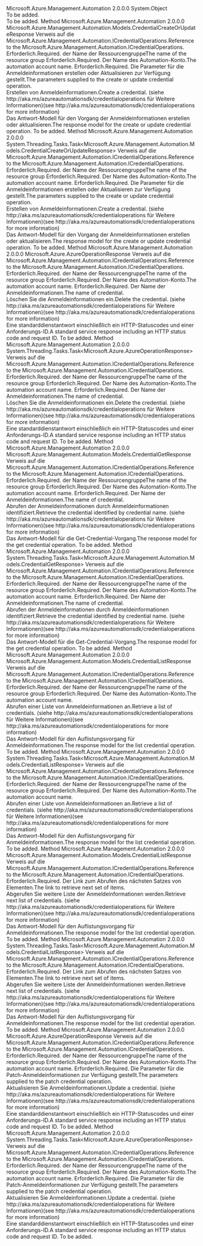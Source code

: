 <Type Name="CredentialOperationsExtensions" FullName="Microsoft.Azure.Management.Automation.CredentialOperationsExtensions">
  <TypeSignature Language="C#" Value="public static class CredentialOperationsExtensions" />
  <TypeSignature Language="ILAsm" Value=".class public auto ansi abstract sealed beforefieldinit CredentialOperationsExtensions extends System.Object" />
  <TypeSignature Language="DocId" Value="T:Microsoft.Azure.Management.Automation.CredentialOperationsExtensions" />
  <TypeSignature Language="VB.NET" Value="Public Module CredentialOperationsExtensions" />
  <TypeSignature Language="F#" Value="type CredentialOperationsExtensions = class" />
  <AssemblyInfo>
    <AssemblyName>Microsoft.Azure.Management.Automation</AssemblyName>
    <AssemblyVersion>2.0.0.0</AssemblyVersion>
  </AssemblyInfo>
  <Base>
    <BaseTypeName>System.Object</BaseTypeName>
  </Base>
  <Interfaces />
  <Docs>
    <summary>To be added.</summary>
    <remarks>To be added.</remarks>
  </Docs>
  <Members>
    <Member MemberName="CreateOrUpdate">
      <MemberSignature Language="C#" Value="public static Microsoft.Azure.Management.Automation.Models.CredentialCreateOrUpdateResponse CreateOrUpdate (this Microsoft.Azure.Management.Automation.ICredentialOperations operations, string resourceGroupName, string automationAccount, Microsoft.Azure.Management.Automation.Models.CredentialCreateOrUpdateParameters parameters);" />
      <MemberSignature Language="ILAsm" Value=".method public static hidebysig class Microsoft.Azure.Management.Automation.Models.CredentialCreateOrUpdateResponse CreateOrUpdate(class Microsoft.Azure.Management.Automation.ICredentialOperations operations, string resourceGroupName, string automationAccount, class Microsoft.Azure.Management.Automation.Models.CredentialCreateOrUpdateParameters parameters) cil managed" />
      <MemberSignature Language="DocId" Value="M:Microsoft.Azure.Management.Automation.CredentialOperationsExtensions.CreateOrUpdate(Microsoft.Azure.Management.Automation.ICredentialOperations,System.String,System.String,Microsoft.Azure.Management.Automation.Models.CredentialCreateOrUpdateParameters)" />
      <MemberSignature Language="VB.NET" Value="&lt;Extension()&gt;&#xA;Public Function CreateOrUpdate (operations As ICredentialOperations, resourceGroupName As String, automationAccount As String, parameters As CredentialCreateOrUpdateParameters) As CredentialCreateOrUpdateResponse" />
      <MemberSignature Language="F#" Value="static member CreateOrUpdate : Microsoft.Azure.Management.Automation.ICredentialOperations * string * string * Microsoft.Azure.Management.Automation.Models.CredentialCreateOrUpdateParameters -&gt; Microsoft.Azure.Management.Automation.Models.CredentialCreateOrUpdateResponse" Usage="Microsoft.Azure.Management.Automation.CredentialOperationsExtensions.CreateOrUpdate (operations, resourceGroupName, automationAccount, parameters)" />
      <MemberType>Method</MemberType>
      <AssemblyInfo>
        <AssemblyName>Microsoft.Azure.Management.Automation</AssemblyName>
        <AssemblyVersion>2.0.0.0</AssemblyVersion>
      </AssemblyInfo>
      <ReturnValue>
        <ReturnType>Microsoft.Azure.Management.Automation.Models.CredentialCreateOrUpdateResponse</ReturnType>
      </ReturnValue>
      <Parameters>
        <Parameter Name="operations" Type="Microsoft.Azure.Management.Automation.ICredentialOperations" RefType="this" />
        <Parameter Name="resourceGroupName" Type="System.String" />
        <Parameter Name="automationAccount" Type="System.String" />
        <Parameter Name="parameters" Type="Microsoft.Azure.Management.Automation.Models.CredentialCreateOrUpdateParameters" />
      </Parameters>
      <Docs>
        <param name="operations">
            <span data-ttu-id="888f1-101">Verweis auf die Microsoft.Azure.Management.Automation.ICredentialOperations.</span><span class="sxs-lookup"><span data-stu-id="888f1-101">Reference to the Microsoft.Azure.Management.Automation.ICredentialOperations.</span></span>
            </param>
        <param name="resourceGroupName">
            <span data-ttu-id="888f1-102">Erforderlich.</span><span class="sxs-lookup"><span data-stu-id="888f1-102">Required.</span></span> <span data-ttu-id="888f1-103">der Name der Ressourcengruppe</span><span class="sxs-lookup"><span data-stu-id="888f1-103">The name of the resource group</span></span>
            </param>
        <param name="automationAccount">
            <span data-ttu-id="888f1-104">Erforderlich.</span><span class="sxs-lookup"><span data-stu-id="888f1-104">Required.</span></span> <span data-ttu-id="888f1-105">Der Name des Automation-Konto.</span><span class="sxs-lookup"><span data-stu-id="888f1-105">The automation account name.</span></span>
            </param>
        <param name="parameters">
            <span data-ttu-id="888f1-106">Erforderlich.</span><span class="sxs-lookup"><span data-stu-id="888f1-106">Required.</span></span> <span data-ttu-id="888f1-107">Die Parameter für die Anmeldeinformationen erstellen oder Aktualisieren zur Verfügung gestellt.</span><span class="sxs-lookup"><span data-stu-id="888f1-107">The parameters supplied to the create or update credential operation.</span></span>
            </param>
        <summary>
            <span data-ttu-id="888f1-108">Erstellen von Anmeldeinformationen.</span><span class="sxs-lookup"><span data-stu-id="888f1-108">Create a credential.</span></span>  <span data-ttu-id="888f1-109">(siehe http://aka.ms/azureautomationsdk/credentialoperations für Weitere Informationen)</span><span class="sxs-lookup"><span data-stu-id="888f1-109">(see http://aka.ms/azureautomationsdk/credentialoperations for more information)</span></span>
            </summary>
        <returns>
            <span data-ttu-id="888f1-110">Das Antwort-Modell für den Vorgang der Anmeldeinformationen erstellen oder aktualisieren.</span><span class="sxs-lookup"><span data-stu-id="888f1-110">The response model for the create or update credential operation.</span></span>
            </returns>
        <remarks>To be added.</remarks>
      </Docs>
    </Member>
    <Member MemberName="CreateOrUpdateAsync">
      <MemberSignature Language="C#" Value="public static System.Threading.Tasks.Task&lt;Microsoft.Azure.Management.Automation.Models.CredentialCreateOrUpdateResponse&gt; CreateOrUpdateAsync (this Microsoft.Azure.Management.Automation.ICredentialOperations operations, string resourceGroupName, string automationAccount, Microsoft.Azure.Management.Automation.Models.CredentialCreateOrUpdateParameters parameters);" />
      <MemberSignature Language="ILAsm" Value=".method public static hidebysig class System.Threading.Tasks.Task`1&lt;class Microsoft.Azure.Management.Automation.Models.CredentialCreateOrUpdateResponse&gt; CreateOrUpdateAsync(class Microsoft.Azure.Management.Automation.ICredentialOperations operations, string resourceGroupName, string automationAccount, class Microsoft.Azure.Management.Automation.Models.CredentialCreateOrUpdateParameters parameters) cil managed" />
      <MemberSignature Language="DocId" Value="M:Microsoft.Azure.Management.Automation.CredentialOperationsExtensions.CreateOrUpdateAsync(Microsoft.Azure.Management.Automation.ICredentialOperations,System.String,System.String,Microsoft.Azure.Management.Automation.Models.CredentialCreateOrUpdateParameters)" />
      <MemberSignature Language="VB.NET" Value="&lt;Extension()&gt;&#xA;Public Function CreateOrUpdateAsync (operations As ICredentialOperations, resourceGroupName As String, automationAccount As String, parameters As CredentialCreateOrUpdateParameters) As Task(Of CredentialCreateOrUpdateResponse)" />
      <MemberSignature Language="F#" Value="static member CreateOrUpdateAsync : Microsoft.Azure.Management.Automation.ICredentialOperations * string * string * Microsoft.Azure.Management.Automation.Models.CredentialCreateOrUpdateParameters -&gt; System.Threading.Tasks.Task&lt;Microsoft.Azure.Management.Automation.Models.CredentialCreateOrUpdateResponse&gt;" Usage="Microsoft.Azure.Management.Automation.CredentialOperationsExtensions.CreateOrUpdateAsync (operations, resourceGroupName, automationAccount, parameters)" />
      <MemberType>Method</MemberType>
      <AssemblyInfo>
        <AssemblyName>Microsoft.Azure.Management.Automation</AssemblyName>
        <AssemblyVersion>2.0.0.0</AssemblyVersion>
      </AssemblyInfo>
      <ReturnValue>
        <ReturnType>System.Threading.Tasks.Task&lt;Microsoft.Azure.Management.Automation.Models.CredentialCreateOrUpdateResponse&gt;</ReturnType>
      </ReturnValue>
      <Parameters>
        <Parameter Name="operations" Type="Microsoft.Azure.Management.Automation.ICredentialOperations" RefType="this" />
        <Parameter Name="resourceGroupName" Type="System.String" />
        <Parameter Name="automationAccount" Type="System.String" />
        <Parameter Name="parameters" Type="Microsoft.Azure.Management.Automation.Models.CredentialCreateOrUpdateParameters" />
      </Parameters>
      <Docs>
        <param name="operations">
            <span data-ttu-id="888f1-111">Verweis auf die Microsoft.Azure.Management.Automation.ICredentialOperations.</span><span class="sxs-lookup"><span data-stu-id="888f1-111">Reference to the Microsoft.Azure.Management.Automation.ICredentialOperations.</span></span>
            </param>
        <param name="resourceGroupName">
            <span data-ttu-id="888f1-112">Erforderlich.</span><span class="sxs-lookup"><span data-stu-id="888f1-112">Required.</span></span> <span data-ttu-id="888f1-113">der Name der Ressourcengruppe</span><span class="sxs-lookup"><span data-stu-id="888f1-113">The name of the resource group</span></span>
            </param>
        <param name="automationAccount">
            <span data-ttu-id="888f1-114">Erforderlich.</span><span class="sxs-lookup"><span data-stu-id="888f1-114">Required.</span></span> <span data-ttu-id="888f1-115">Der Name des Automation-Konto.</span><span class="sxs-lookup"><span data-stu-id="888f1-115">The automation account name.</span></span>
            </param>
        <param name="parameters">
            <span data-ttu-id="888f1-116">Erforderlich.</span><span class="sxs-lookup"><span data-stu-id="888f1-116">Required.</span></span> <span data-ttu-id="888f1-117">Die Parameter für die Anmeldeinformationen erstellen oder Aktualisieren zur Verfügung gestellt.</span><span class="sxs-lookup"><span data-stu-id="888f1-117">The parameters supplied to the create or update credential operation.</span></span>
            </param>
        <summary>
            <span data-ttu-id="888f1-118">Erstellen von Anmeldeinformationen.</span><span class="sxs-lookup"><span data-stu-id="888f1-118">Create a credential.</span></span>  <span data-ttu-id="888f1-119">(siehe http://aka.ms/azureautomationsdk/credentialoperations für Weitere Informationen)</span><span class="sxs-lookup"><span data-stu-id="888f1-119">(see http://aka.ms/azureautomationsdk/credentialoperations for more information)</span></span>
            </summary>
        <returns>
            <span data-ttu-id="888f1-120">Das Antwort-Modell für den Vorgang der Anmeldeinformationen erstellen oder aktualisieren.</span><span class="sxs-lookup"><span data-stu-id="888f1-120">The response model for the create or update credential operation.</span></span>
            </returns>
        <remarks>To be added.</remarks>
      </Docs>
    </Member>
    <Member MemberName="Delete">
      <MemberSignature Language="C#" Value="public static Microsoft.Azure.AzureOperationResponse Delete (this Microsoft.Azure.Management.Automation.ICredentialOperations operations, string resourceGroupName, string automationAccount, string credentialName);" />
      <MemberSignature Language="ILAsm" Value=".method public static hidebysig class Microsoft.Azure.AzureOperationResponse Delete(class Microsoft.Azure.Management.Automation.ICredentialOperations operations, string resourceGroupName, string automationAccount, string credentialName) cil managed" />
      <MemberSignature Language="DocId" Value="M:Microsoft.Azure.Management.Automation.CredentialOperationsExtensions.Delete(Microsoft.Azure.Management.Automation.ICredentialOperations,System.String,System.String,System.String)" />
      <MemberSignature Language="VB.NET" Value="&lt;Extension()&gt;&#xA;Public Function Delete (operations As ICredentialOperations, resourceGroupName As String, automationAccount As String, credentialName As String) As AzureOperationResponse" />
      <MemberSignature Language="F#" Value="static member Delete : Microsoft.Azure.Management.Automation.ICredentialOperations * string * string * string -&gt; Microsoft.Azure.AzureOperationResponse" Usage="Microsoft.Azure.Management.Automation.CredentialOperationsExtensions.Delete (operations, resourceGroupName, automationAccount, credentialName)" />
      <MemberType>Method</MemberType>
      <AssemblyInfo>
        <AssemblyName>Microsoft.Azure.Management.Automation</AssemblyName>
        <AssemblyVersion>2.0.0.0</AssemblyVersion>
      </AssemblyInfo>
      <ReturnValue>
        <ReturnType>Microsoft.Azure.AzureOperationResponse</ReturnType>
      </ReturnValue>
      <Parameters>
        <Parameter Name="operations" Type="Microsoft.Azure.Management.Automation.ICredentialOperations" RefType="this" />
        <Parameter Name="resourceGroupName" Type="System.String" />
        <Parameter Name="automationAccount" Type="System.String" />
        <Parameter Name="credentialName" Type="System.String" />
      </Parameters>
      <Docs>
        <param name="operations">
            <span data-ttu-id="888f1-121">Verweis auf die Microsoft.Azure.Management.Automation.ICredentialOperations.</span><span class="sxs-lookup"><span data-stu-id="888f1-121">Reference to the Microsoft.Azure.Management.Automation.ICredentialOperations.</span></span>
            </param>
        <param name="resourceGroupName">
            <span data-ttu-id="888f1-122">Erforderlich.</span><span class="sxs-lookup"><span data-stu-id="888f1-122">Required.</span></span> <span data-ttu-id="888f1-123">der Name der Ressourcengruppe</span><span class="sxs-lookup"><span data-stu-id="888f1-123">The name of the resource group</span></span>
            </param>
        <param name="automationAccount">
            <span data-ttu-id="888f1-124">Erforderlich.</span><span class="sxs-lookup"><span data-stu-id="888f1-124">Required.</span></span> <span data-ttu-id="888f1-125">Der Name des Automation-Konto.</span><span class="sxs-lookup"><span data-stu-id="888f1-125">The automation account name.</span></span>
            </param>
        <param name="credentialName">
            <span data-ttu-id="888f1-126">Erforderlich.</span><span class="sxs-lookup"><span data-stu-id="888f1-126">Required.</span></span> <span data-ttu-id="888f1-127">Der Name der Anmeldeinformationen.</span><span class="sxs-lookup"><span data-stu-id="888f1-127">The name of credential.</span></span>
            </param>
        <summary>
            <span data-ttu-id="888f1-128">Löschen Sie die Anmeldeinformationen ein.</span><span class="sxs-lookup"><span data-stu-id="888f1-128">Delete the credential.</span></span>  <span data-ttu-id="888f1-129">(siehe http://aka.ms/azureautomationsdk/credentialoperations für Weitere Informationen)</span><span class="sxs-lookup"><span data-stu-id="888f1-129">(see http://aka.ms/azureautomationsdk/credentialoperations for more information)</span></span>
            </summary>
        <returns>
            <span data-ttu-id="888f1-130">Eine standarddienstantwort einschließlich ein HTTP-Statuscodes und einer Anforderungs-ID.</span><span class="sxs-lookup"><span data-stu-id="888f1-130">A standard service response including an HTTP status code and request ID.</span></span>
            </returns>
        <remarks>To be added.</remarks>
      </Docs>
    </Member>
    <Member MemberName="DeleteAsync">
      <MemberSignature Language="C#" Value="public static System.Threading.Tasks.Task&lt;Microsoft.Azure.AzureOperationResponse&gt; DeleteAsync (this Microsoft.Azure.Management.Automation.ICredentialOperations operations, string resourceGroupName, string automationAccount, string credentialName);" />
      <MemberSignature Language="ILAsm" Value=".method public static hidebysig class System.Threading.Tasks.Task`1&lt;class Microsoft.Azure.AzureOperationResponse&gt; DeleteAsync(class Microsoft.Azure.Management.Automation.ICredentialOperations operations, string resourceGroupName, string automationAccount, string credentialName) cil managed" />
      <MemberSignature Language="DocId" Value="M:Microsoft.Azure.Management.Automation.CredentialOperationsExtensions.DeleteAsync(Microsoft.Azure.Management.Automation.ICredentialOperations,System.String,System.String,System.String)" />
      <MemberSignature Language="VB.NET" Value="&lt;Extension()&gt;&#xA;Public Function DeleteAsync (operations As ICredentialOperations, resourceGroupName As String, automationAccount As String, credentialName As String) As Task(Of AzureOperationResponse)" />
      <MemberSignature Language="F#" Value="static member DeleteAsync : Microsoft.Azure.Management.Automation.ICredentialOperations * string * string * string -&gt; System.Threading.Tasks.Task&lt;Microsoft.Azure.AzureOperationResponse&gt;" Usage="Microsoft.Azure.Management.Automation.CredentialOperationsExtensions.DeleteAsync (operations, resourceGroupName, automationAccount, credentialName)" />
      <MemberType>Method</MemberType>
      <AssemblyInfo>
        <AssemblyName>Microsoft.Azure.Management.Automation</AssemblyName>
        <AssemblyVersion>2.0.0.0</AssemblyVersion>
      </AssemblyInfo>
      <ReturnValue>
        <ReturnType>System.Threading.Tasks.Task&lt;Microsoft.Azure.AzureOperationResponse&gt;</ReturnType>
      </ReturnValue>
      <Parameters>
        <Parameter Name="operations" Type="Microsoft.Azure.Management.Automation.ICredentialOperations" RefType="this" />
        <Parameter Name="resourceGroupName" Type="System.String" />
        <Parameter Name="automationAccount" Type="System.String" />
        <Parameter Name="credentialName" Type="System.String" />
      </Parameters>
      <Docs>
        <param name="operations">
            <span data-ttu-id="888f1-131">Verweis auf die Microsoft.Azure.Management.Automation.ICredentialOperations.</span><span class="sxs-lookup"><span data-stu-id="888f1-131">Reference to the Microsoft.Azure.Management.Automation.ICredentialOperations.</span></span>
            </param>
        <param name="resourceGroupName">
            <span data-ttu-id="888f1-132">Erforderlich.</span><span class="sxs-lookup"><span data-stu-id="888f1-132">Required.</span></span> <span data-ttu-id="888f1-133">der Name der Ressourcengruppe</span><span class="sxs-lookup"><span data-stu-id="888f1-133">The name of the resource group</span></span>
            </param>
        <param name="automationAccount">
            <span data-ttu-id="888f1-134">Erforderlich.</span><span class="sxs-lookup"><span data-stu-id="888f1-134">Required.</span></span> <span data-ttu-id="888f1-135">Der Name des Automation-Konto.</span><span class="sxs-lookup"><span data-stu-id="888f1-135">The automation account name.</span></span>
            </param>
        <param name="credentialName">
            <span data-ttu-id="888f1-136">Erforderlich.</span><span class="sxs-lookup"><span data-stu-id="888f1-136">Required.</span></span> <span data-ttu-id="888f1-137">Der Name der Anmeldeinformationen.</span><span class="sxs-lookup"><span data-stu-id="888f1-137">The name of credential.</span></span>
            </param>
        <summary>
            <span data-ttu-id="888f1-138">Löschen Sie die Anmeldeinformationen ein.</span><span class="sxs-lookup"><span data-stu-id="888f1-138">Delete the credential.</span></span>  <span data-ttu-id="888f1-139">(siehe http://aka.ms/azureautomationsdk/credentialoperations für Weitere Informationen)</span><span class="sxs-lookup"><span data-stu-id="888f1-139">(see http://aka.ms/azureautomationsdk/credentialoperations for more information)</span></span>
            </summary>
        <returns>
            <span data-ttu-id="888f1-140">Eine standarddienstantwort einschließlich ein HTTP-Statuscodes und einer Anforderungs-ID.</span><span class="sxs-lookup"><span data-stu-id="888f1-140">A standard service response including an HTTP status code and request ID.</span></span>
            </returns>
        <remarks>To be added.</remarks>
      </Docs>
    </Member>
    <Member MemberName="Get">
      <MemberSignature Language="C#" Value="public static Microsoft.Azure.Management.Automation.Models.CredentialGetResponse Get (this Microsoft.Azure.Management.Automation.ICredentialOperations operations, string resourceGroupName, string automationAccount, string credentialName);" />
      <MemberSignature Language="ILAsm" Value=".method public static hidebysig class Microsoft.Azure.Management.Automation.Models.CredentialGetResponse Get(class Microsoft.Azure.Management.Automation.ICredentialOperations operations, string resourceGroupName, string automationAccount, string credentialName) cil managed" />
      <MemberSignature Language="DocId" Value="M:Microsoft.Azure.Management.Automation.CredentialOperationsExtensions.Get(Microsoft.Azure.Management.Automation.ICredentialOperations,System.String,System.String,System.String)" />
      <MemberSignature Language="VB.NET" Value="&lt;Extension()&gt;&#xA;Public Function Get (operations As ICredentialOperations, resourceGroupName As String, automationAccount As String, credentialName As String) As CredentialGetResponse" />
      <MemberSignature Language="F#" Value="static member Get : Microsoft.Azure.Management.Automation.ICredentialOperations * string * string * string -&gt; Microsoft.Azure.Management.Automation.Models.CredentialGetResponse" Usage="Microsoft.Azure.Management.Automation.CredentialOperationsExtensions.Get (operations, resourceGroupName, automationAccount, credentialName)" />
      <MemberType>Method</MemberType>
      <AssemblyInfo>
        <AssemblyName>Microsoft.Azure.Management.Automation</AssemblyName>
        <AssemblyVersion>2.0.0.0</AssemblyVersion>
      </AssemblyInfo>
      <ReturnValue>
        <ReturnType>Microsoft.Azure.Management.Automation.Models.CredentialGetResponse</ReturnType>
      </ReturnValue>
      <Parameters>
        <Parameter Name="operations" Type="Microsoft.Azure.Management.Automation.ICredentialOperations" RefType="this" />
        <Parameter Name="resourceGroupName" Type="System.String" />
        <Parameter Name="automationAccount" Type="System.String" />
        <Parameter Name="credentialName" Type="System.String" />
      </Parameters>
      <Docs>
        <param name="operations">
            <span data-ttu-id="888f1-141">Verweis auf die Microsoft.Azure.Management.Automation.ICredentialOperations.</span><span class="sxs-lookup"><span data-stu-id="888f1-141">Reference to the Microsoft.Azure.Management.Automation.ICredentialOperations.</span></span>
            </param>
        <param name="resourceGroupName">
            <span data-ttu-id="888f1-142">Erforderlich.</span><span class="sxs-lookup"><span data-stu-id="888f1-142">Required.</span></span> <span data-ttu-id="888f1-143">der Name der Ressourcengruppe</span><span class="sxs-lookup"><span data-stu-id="888f1-143">The name of the resource group</span></span>
            </param>
        <param name="automationAccount">
            <span data-ttu-id="888f1-144">Erforderlich.</span><span class="sxs-lookup"><span data-stu-id="888f1-144">Required.</span></span> <span data-ttu-id="888f1-145">Der Name des Automation-Konto.</span><span class="sxs-lookup"><span data-stu-id="888f1-145">The automation account name.</span></span>
            </param>
        <param name="credentialName">
            <span data-ttu-id="888f1-146">Erforderlich.</span><span class="sxs-lookup"><span data-stu-id="888f1-146">Required.</span></span> <span data-ttu-id="888f1-147">Der Name der Anmeldeinformationen.</span><span class="sxs-lookup"><span data-stu-id="888f1-147">The name of credential.</span></span>
            </param>
        <summary>
            <span data-ttu-id="888f1-148">Abrufen der Anmeldeinformationen durch Anmeldeinformationen identifiziert.</span><span class="sxs-lookup"><span data-stu-id="888f1-148">Retrieve the credential identified by credential name.</span></span>  <span data-ttu-id="888f1-149">(siehe http://aka.ms/azureautomationsdk/credentialoperations für Weitere Informationen)</span><span class="sxs-lookup"><span data-stu-id="888f1-149">(see http://aka.ms/azureautomationsdk/credentialoperations for more information)</span></span>
            </summary>
        <returns>
            <span data-ttu-id="888f1-150">Das Antwort-Modell für die Get-Credential-Vorgang.</span><span class="sxs-lookup"><span data-stu-id="888f1-150">The response model for the get credential operation.</span></span>
            </returns>
        <remarks>To be added.</remarks>
      </Docs>
    </Member>
    <Member MemberName="GetAsync">
      <MemberSignature Language="C#" Value="public static System.Threading.Tasks.Task&lt;Microsoft.Azure.Management.Automation.Models.CredentialGetResponse&gt; GetAsync (this Microsoft.Azure.Management.Automation.ICredentialOperations operations, string resourceGroupName, string automationAccount, string credentialName);" />
      <MemberSignature Language="ILAsm" Value=".method public static hidebysig class System.Threading.Tasks.Task`1&lt;class Microsoft.Azure.Management.Automation.Models.CredentialGetResponse&gt; GetAsync(class Microsoft.Azure.Management.Automation.ICredentialOperations operations, string resourceGroupName, string automationAccount, string credentialName) cil managed" />
      <MemberSignature Language="DocId" Value="M:Microsoft.Azure.Management.Automation.CredentialOperationsExtensions.GetAsync(Microsoft.Azure.Management.Automation.ICredentialOperations,System.String,System.String,System.String)" />
      <MemberSignature Language="VB.NET" Value="&lt;Extension()&gt;&#xA;Public Function GetAsync (operations As ICredentialOperations, resourceGroupName As String, automationAccount As String, credentialName As String) As Task(Of CredentialGetResponse)" />
      <MemberSignature Language="F#" Value="static member GetAsync : Microsoft.Azure.Management.Automation.ICredentialOperations * string * string * string -&gt; System.Threading.Tasks.Task&lt;Microsoft.Azure.Management.Automation.Models.CredentialGetResponse&gt;" Usage="Microsoft.Azure.Management.Automation.CredentialOperationsExtensions.GetAsync (operations, resourceGroupName, automationAccount, credentialName)" />
      <MemberType>Method</MemberType>
      <AssemblyInfo>
        <AssemblyName>Microsoft.Azure.Management.Automation</AssemblyName>
        <AssemblyVersion>2.0.0.0</AssemblyVersion>
      </AssemblyInfo>
      <ReturnValue>
        <ReturnType>System.Threading.Tasks.Task&lt;Microsoft.Azure.Management.Automation.Models.CredentialGetResponse&gt;</ReturnType>
      </ReturnValue>
      <Parameters>
        <Parameter Name="operations" Type="Microsoft.Azure.Management.Automation.ICredentialOperations" RefType="this" />
        <Parameter Name="resourceGroupName" Type="System.String" />
        <Parameter Name="automationAccount" Type="System.String" />
        <Parameter Name="credentialName" Type="System.String" />
      </Parameters>
      <Docs>
        <param name="operations">
            <span data-ttu-id="888f1-151">Verweis auf die Microsoft.Azure.Management.Automation.ICredentialOperations.</span><span class="sxs-lookup"><span data-stu-id="888f1-151">Reference to the Microsoft.Azure.Management.Automation.ICredentialOperations.</span></span>
            </param>
        <param name="resourceGroupName">
            <span data-ttu-id="888f1-152">Erforderlich.</span><span class="sxs-lookup"><span data-stu-id="888f1-152">Required.</span></span> <span data-ttu-id="888f1-153">der Name der Ressourcengruppe</span><span class="sxs-lookup"><span data-stu-id="888f1-153">The name of the resource group</span></span>
            </param>
        <param name="automationAccount">
            <span data-ttu-id="888f1-154">Erforderlich.</span><span class="sxs-lookup"><span data-stu-id="888f1-154">Required.</span></span> <span data-ttu-id="888f1-155">Der Name des Automation-Konto.</span><span class="sxs-lookup"><span data-stu-id="888f1-155">The automation account name.</span></span>
            </param>
        <param name="credentialName">
            <span data-ttu-id="888f1-156">Erforderlich.</span><span class="sxs-lookup"><span data-stu-id="888f1-156">Required.</span></span> <span data-ttu-id="888f1-157">Der Name der Anmeldeinformationen.</span><span class="sxs-lookup"><span data-stu-id="888f1-157">The name of credential.</span></span>
            </param>
        <summary>
            <span data-ttu-id="888f1-158">Abrufen der Anmeldeinformationen durch Anmeldeinformationen identifiziert.</span><span class="sxs-lookup"><span data-stu-id="888f1-158">Retrieve the credential identified by credential name.</span></span>  <span data-ttu-id="888f1-159">(siehe http://aka.ms/azureautomationsdk/credentialoperations für Weitere Informationen)</span><span class="sxs-lookup"><span data-stu-id="888f1-159">(see http://aka.ms/azureautomationsdk/credentialoperations for more information)</span></span>
            </summary>
        <returns>
            <span data-ttu-id="888f1-160">Das Antwort-Modell für die Get-Credential-Vorgang.</span><span class="sxs-lookup"><span data-stu-id="888f1-160">The response model for the get credential operation.</span></span>
            </returns>
        <remarks>To be added.</remarks>
      </Docs>
    </Member>
    <Member MemberName="List">
      <MemberSignature Language="C#" Value="public static Microsoft.Azure.Management.Automation.Models.CredentialListResponse List (this Microsoft.Azure.Management.Automation.ICredentialOperations operations, string resourceGroupName, string automationAccount);" />
      <MemberSignature Language="ILAsm" Value=".method public static hidebysig class Microsoft.Azure.Management.Automation.Models.CredentialListResponse List(class Microsoft.Azure.Management.Automation.ICredentialOperations operations, string resourceGroupName, string automationAccount) cil managed" />
      <MemberSignature Language="DocId" Value="M:Microsoft.Azure.Management.Automation.CredentialOperationsExtensions.List(Microsoft.Azure.Management.Automation.ICredentialOperations,System.String,System.String)" />
      <MemberSignature Language="VB.NET" Value="&lt;Extension()&gt;&#xA;Public Function List (operations As ICredentialOperations, resourceGroupName As String, automationAccount As String) As CredentialListResponse" />
      <MemberSignature Language="F#" Value="static member List : Microsoft.Azure.Management.Automation.ICredentialOperations * string * string -&gt; Microsoft.Azure.Management.Automation.Models.CredentialListResponse" Usage="Microsoft.Azure.Management.Automation.CredentialOperationsExtensions.List (operations, resourceGroupName, automationAccount)" />
      <MemberType>Method</MemberType>
      <AssemblyInfo>
        <AssemblyName>Microsoft.Azure.Management.Automation</AssemblyName>
        <AssemblyVersion>2.0.0.0</AssemblyVersion>
      </AssemblyInfo>
      <ReturnValue>
        <ReturnType>Microsoft.Azure.Management.Automation.Models.CredentialListResponse</ReturnType>
      </ReturnValue>
      <Parameters>
        <Parameter Name="operations" Type="Microsoft.Azure.Management.Automation.ICredentialOperations" RefType="this" />
        <Parameter Name="resourceGroupName" Type="System.String" />
        <Parameter Name="automationAccount" Type="System.String" />
      </Parameters>
      <Docs>
        <param name="operations">
            <span data-ttu-id="888f1-161">Verweis auf die Microsoft.Azure.Management.Automation.ICredentialOperations.</span><span class="sxs-lookup"><span data-stu-id="888f1-161">Reference to the Microsoft.Azure.Management.Automation.ICredentialOperations.</span></span>
            </param>
        <param name="resourceGroupName">
            <span data-ttu-id="888f1-162">Erforderlich.</span><span class="sxs-lookup"><span data-stu-id="888f1-162">Required.</span></span> <span data-ttu-id="888f1-163">der Name der Ressourcengruppe</span><span class="sxs-lookup"><span data-stu-id="888f1-163">The name of the resource group</span></span>
            </param>
        <param name="automationAccount">
            <span data-ttu-id="888f1-164">Erforderlich.</span><span class="sxs-lookup"><span data-stu-id="888f1-164">Required.</span></span> <span data-ttu-id="888f1-165">Der Name des Automation-Konto.</span><span class="sxs-lookup"><span data-stu-id="888f1-165">The automation account name.</span></span>
            </param>
        <summary>
            <span data-ttu-id="888f1-166">Abrufen einer Liste von Anmeldeinformationen an.</span><span class="sxs-lookup"><span data-stu-id="888f1-166">Retrieve a list of credentials.</span></span>  <span data-ttu-id="888f1-167">(siehe http://aka.ms/azureautomationsdk/credentialoperations für Weitere Informationen)</span><span class="sxs-lookup"><span data-stu-id="888f1-167">(see http://aka.ms/azureautomationsdk/credentialoperations for more information)</span></span>
            </summary>
        <returns>
            <span data-ttu-id="888f1-168">Das Antwort-Modell für den Auflistungsvorgang für Anmeldeinformationen.</span><span class="sxs-lookup"><span data-stu-id="888f1-168">The response model for the list credential operation.</span></span>
            </returns>
        <remarks>To be added.</remarks>
      </Docs>
    </Member>
    <Member MemberName="ListAsync">
      <MemberSignature Language="C#" Value="public static System.Threading.Tasks.Task&lt;Microsoft.Azure.Management.Automation.Models.CredentialListResponse&gt; ListAsync (this Microsoft.Azure.Management.Automation.ICredentialOperations operations, string resourceGroupName, string automationAccount);" />
      <MemberSignature Language="ILAsm" Value=".method public static hidebysig class System.Threading.Tasks.Task`1&lt;class Microsoft.Azure.Management.Automation.Models.CredentialListResponse&gt; ListAsync(class Microsoft.Azure.Management.Automation.ICredentialOperations operations, string resourceGroupName, string automationAccount) cil managed" />
      <MemberSignature Language="DocId" Value="M:Microsoft.Azure.Management.Automation.CredentialOperationsExtensions.ListAsync(Microsoft.Azure.Management.Automation.ICredentialOperations,System.String,System.String)" />
      <MemberSignature Language="VB.NET" Value="&lt;Extension()&gt;&#xA;Public Function ListAsync (operations As ICredentialOperations, resourceGroupName As String, automationAccount As String) As Task(Of CredentialListResponse)" />
      <MemberSignature Language="F#" Value="static member ListAsync : Microsoft.Azure.Management.Automation.ICredentialOperations * string * string -&gt; System.Threading.Tasks.Task&lt;Microsoft.Azure.Management.Automation.Models.CredentialListResponse&gt;" Usage="Microsoft.Azure.Management.Automation.CredentialOperationsExtensions.ListAsync (operations, resourceGroupName, automationAccount)" />
      <MemberType>Method</MemberType>
      <AssemblyInfo>
        <AssemblyName>Microsoft.Azure.Management.Automation</AssemblyName>
        <AssemblyVersion>2.0.0.0</AssemblyVersion>
      </AssemblyInfo>
      <ReturnValue>
        <ReturnType>System.Threading.Tasks.Task&lt;Microsoft.Azure.Management.Automation.Models.CredentialListResponse&gt;</ReturnType>
      </ReturnValue>
      <Parameters>
        <Parameter Name="operations" Type="Microsoft.Azure.Management.Automation.ICredentialOperations" RefType="this" />
        <Parameter Name="resourceGroupName" Type="System.String" />
        <Parameter Name="automationAccount" Type="System.String" />
      </Parameters>
      <Docs>
        <param name="operations">
            <span data-ttu-id="888f1-169">Verweis auf die Microsoft.Azure.Management.Automation.ICredentialOperations.</span><span class="sxs-lookup"><span data-stu-id="888f1-169">Reference to the Microsoft.Azure.Management.Automation.ICredentialOperations.</span></span>
            </param>
        <param name="resourceGroupName">
            <span data-ttu-id="888f1-170">Erforderlich.</span><span class="sxs-lookup"><span data-stu-id="888f1-170">Required.</span></span> <span data-ttu-id="888f1-171">der Name der Ressourcengruppe</span><span class="sxs-lookup"><span data-stu-id="888f1-171">The name of the resource group</span></span>
            </param>
        <param name="automationAccount">
            <span data-ttu-id="888f1-172">Erforderlich.</span><span class="sxs-lookup"><span data-stu-id="888f1-172">Required.</span></span> <span data-ttu-id="888f1-173">Der Name des Automation-Konto.</span><span class="sxs-lookup"><span data-stu-id="888f1-173">The automation account name.</span></span>
            </param>
        <summary>
            <span data-ttu-id="888f1-174">Abrufen einer Liste von Anmeldeinformationen an.</span><span class="sxs-lookup"><span data-stu-id="888f1-174">Retrieve a list of credentials.</span></span>  <span data-ttu-id="888f1-175">(siehe http://aka.ms/azureautomationsdk/credentialoperations für Weitere Informationen)</span><span class="sxs-lookup"><span data-stu-id="888f1-175">(see http://aka.ms/azureautomationsdk/credentialoperations for more information)</span></span>
            </summary>
        <returns>
            <span data-ttu-id="888f1-176">Das Antwort-Modell für den Auflistungsvorgang für Anmeldeinformationen.</span><span class="sxs-lookup"><span data-stu-id="888f1-176">The response model for the list credential operation.</span></span>
            </returns>
        <remarks>To be added.</remarks>
      </Docs>
    </Member>
    <Member MemberName="ListNext">
      <MemberSignature Language="C#" Value="public static Microsoft.Azure.Management.Automation.Models.CredentialListResponse ListNext (this Microsoft.Azure.Management.Automation.ICredentialOperations operations, string nextLink);" />
      <MemberSignature Language="ILAsm" Value=".method public static hidebysig class Microsoft.Azure.Management.Automation.Models.CredentialListResponse ListNext(class Microsoft.Azure.Management.Automation.ICredentialOperations operations, string nextLink) cil managed" />
      <MemberSignature Language="DocId" Value="M:Microsoft.Azure.Management.Automation.CredentialOperationsExtensions.ListNext(Microsoft.Azure.Management.Automation.ICredentialOperations,System.String)" />
      <MemberSignature Language="VB.NET" Value="&lt;Extension()&gt;&#xA;Public Function ListNext (operations As ICredentialOperations, nextLink As String) As CredentialListResponse" />
      <MemberSignature Language="F#" Value="static member ListNext : Microsoft.Azure.Management.Automation.ICredentialOperations * string -&gt; Microsoft.Azure.Management.Automation.Models.CredentialListResponse" Usage="Microsoft.Azure.Management.Automation.CredentialOperationsExtensions.ListNext (operations, nextLink)" />
      <MemberType>Method</MemberType>
      <AssemblyInfo>
        <AssemblyName>Microsoft.Azure.Management.Automation</AssemblyName>
        <AssemblyVersion>2.0.0.0</AssemblyVersion>
      </AssemblyInfo>
      <ReturnValue>
        <ReturnType>Microsoft.Azure.Management.Automation.Models.CredentialListResponse</ReturnType>
      </ReturnValue>
      <Parameters>
        <Parameter Name="operations" Type="Microsoft.Azure.Management.Automation.ICredentialOperations" RefType="this" />
        <Parameter Name="nextLink" Type="System.String" />
      </Parameters>
      <Docs>
        <param name="operations">
            <span data-ttu-id="888f1-177">Verweis auf die Microsoft.Azure.Management.Automation.ICredentialOperations.</span><span class="sxs-lookup"><span data-stu-id="888f1-177">Reference to the Microsoft.Azure.Management.Automation.ICredentialOperations.</span></span>
            </param>
        <param name="nextLink">
            <span data-ttu-id="888f1-178">Erforderlich.</span><span class="sxs-lookup"><span data-stu-id="888f1-178">Required.</span></span> <span data-ttu-id="888f1-179">Der Link zum Abrufen des nächsten Satzes von Elementen.</span><span class="sxs-lookup"><span data-stu-id="888f1-179">The link to retrieve next set of items.</span></span>
            </param>
        <summary>
            <span data-ttu-id="888f1-180">Abgerufen Sie weitere Liste der Anmeldeinformationen werden.</span><span class="sxs-lookup"><span data-stu-id="888f1-180">Retrieve next list of credentials.</span></span>  <span data-ttu-id="888f1-181">(siehe http://aka.ms/azureautomationsdk/credentialoperations für Weitere Informationen)</span><span class="sxs-lookup"><span data-stu-id="888f1-181">(see http://aka.ms/azureautomationsdk/credentialoperations for more information)</span></span>
            </summary>
        <returns>
            <span data-ttu-id="888f1-182">Das Antwort-Modell für den Auflistungsvorgang für Anmeldeinformationen.</span><span class="sxs-lookup"><span data-stu-id="888f1-182">The response model for the list credential operation.</span></span>
            </returns>
        <remarks>To be added.</remarks>
      </Docs>
    </Member>
    <Member MemberName="ListNextAsync">
      <MemberSignature Language="C#" Value="public static System.Threading.Tasks.Task&lt;Microsoft.Azure.Management.Automation.Models.CredentialListResponse&gt; ListNextAsync (this Microsoft.Azure.Management.Automation.ICredentialOperations operations, string nextLink);" />
      <MemberSignature Language="ILAsm" Value=".method public static hidebysig class System.Threading.Tasks.Task`1&lt;class Microsoft.Azure.Management.Automation.Models.CredentialListResponse&gt; ListNextAsync(class Microsoft.Azure.Management.Automation.ICredentialOperations operations, string nextLink) cil managed" />
      <MemberSignature Language="DocId" Value="M:Microsoft.Azure.Management.Automation.CredentialOperationsExtensions.ListNextAsync(Microsoft.Azure.Management.Automation.ICredentialOperations,System.String)" />
      <MemberSignature Language="VB.NET" Value="&lt;Extension()&gt;&#xA;Public Function ListNextAsync (operations As ICredentialOperations, nextLink As String) As Task(Of CredentialListResponse)" />
      <MemberSignature Language="F#" Value="static member ListNextAsync : Microsoft.Azure.Management.Automation.ICredentialOperations * string -&gt; System.Threading.Tasks.Task&lt;Microsoft.Azure.Management.Automation.Models.CredentialListResponse&gt;" Usage="Microsoft.Azure.Management.Automation.CredentialOperationsExtensions.ListNextAsync (operations, nextLink)" />
      <MemberType>Method</MemberType>
      <AssemblyInfo>
        <AssemblyName>Microsoft.Azure.Management.Automation</AssemblyName>
        <AssemblyVersion>2.0.0.0</AssemblyVersion>
      </AssemblyInfo>
      <ReturnValue>
        <ReturnType>System.Threading.Tasks.Task&lt;Microsoft.Azure.Management.Automation.Models.CredentialListResponse&gt;</ReturnType>
      </ReturnValue>
      <Parameters>
        <Parameter Name="operations" Type="Microsoft.Azure.Management.Automation.ICredentialOperations" RefType="this" />
        <Parameter Name="nextLink" Type="System.String" />
      </Parameters>
      <Docs>
        <param name="operations">
            <span data-ttu-id="888f1-183">Verweis auf die Microsoft.Azure.Management.Automation.ICredentialOperations.</span><span class="sxs-lookup"><span data-stu-id="888f1-183">Reference to the Microsoft.Azure.Management.Automation.ICredentialOperations.</span></span>
            </param>
        <param name="nextLink">
            <span data-ttu-id="888f1-184">Erforderlich.</span><span class="sxs-lookup"><span data-stu-id="888f1-184">Required.</span></span> <span data-ttu-id="888f1-185">Der Link zum Abrufen des nächsten Satzes von Elementen.</span><span class="sxs-lookup"><span data-stu-id="888f1-185">The link to retrieve next set of items.</span></span>
            </param>
        <summary>
            <span data-ttu-id="888f1-186">Abgerufen Sie weitere Liste der Anmeldeinformationen werden.</span><span class="sxs-lookup"><span data-stu-id="888f1-186">Retrieve next list of credentials.</span></span>  <span data-ttu-id="888f1-187">(siehe http://aka.ms/azureautomationsdk/credentialoperations für Weitere Informationen)</span><span class="sxs-lookup"><span data-stu-id="888f1-187">(see http://aka.ms/azureautomationsdk/credentialoperations for more information)</span></span>
            </summary>
        <returns>
            <span data-ttu-id="888f1-188">Das Antwort-Modell für den Auflistungsvorgang für Anmeldeinformationen.</span><span class="sxs-lookup"><span data-stu-id="888f1-188">The response model for the list credential operation.</span></span>
            </returns>
        <remarks>To be added.</remarks>
      </Docs>
    </Member>
    <Member MemberName="Patch">
      <MemberSignature Language="C#" Value="public static Microsoft.Azure.AzureOperationResponse Patch (this Microsoft.Azure.Management.Automation.ICredentialOperations operations, string resourceGroupName, string automationAccount, Microsoft.Azure.Management.Automation.Models.CredentialPatchParameters parameters);" />
      <MemberSignature Language="ILAsm" Value=".method public static hidebysig class Microsoft.Azure.AzureOperationResponse Patch(class Microsoft.Azure.Management.Automation.ICredentialOperations operations, string resourceGroupName, string automationAccount, class Microsoft.Azure.Management.Automation.Models.CredentialPatchParameters parameters) cil managed" />
      <MemberSignature Language="DocId" Value="M:Microsoft.Azure.Management.Automation.CredentialOperationsExtensions.Patch(Microsoft.Azure.Management.Automation.ICredentialOperations,System.String,System.String,Microsoft.Azure.Management.Automation.Models.CredentialPatchParameters)" />
      <MemberSignature Language="VB.NET" Value="&lt;Extension()&gt;&#xA;Public Function Patch (operations As ICredentialOperations, resourceGroupName As String, automationAccount As String, parameters As CredentialPatchParameters) As AzureOperationResponse" />
      <MemberSignature Language="F#" Value="static member Patch : Microsoft.Azure.Management.Automation.ICredentialOperations * string * string * Microsoft.Azure.Management.Automation.Models.CredentialPatchParameters -&gt; Microsoft.Azure.AzureOperationResponse" Usage="Microsoft.Azure.Management.Automation.CredentialOperationsExtensions.Patch (operations, resourceGroupName, automationAccount, parameters)" />
      <MemberType>Method</MemberType>
      <AssemblyInfo>
        <AssemblyName>Microsoft.Azure.Management.Automation</AssemblyName>
        <AssemblyVersion>2.0.0.0</AssemblyVersion>
      </AssemblyInfo>
      <ReturnValue>
        <ReturnType>Microsoft.Azure.AzureOperationResponse</ReturnType>
      </ReturnValue>
      <Parameters>
        <Parameter Name="operations" Type="Microsoft.Azure.Management.Automation.ICredentialOperations" RefType="this" />
        <Parameter Name="resourceGroupName" Type="System.String" />
        <Parameter Name="automationAccount" Type="System.String" />
        <Parameter Name="parameters" Type="Microsoft.Azure.Management.Automation.Models.CredentialPatchParameters" />
      </Parameters>
      <Docs>
        <param name="operations">
            <span data-ttu-id="888f1-189">Verweis auf die Microsoft.Azure.Management.Automation.ICredentialOperations.</span><span class="sxs-lookup"><span data-stu-id="888f1-189">Reference to the Microsoft.Azure.Management.Automation.ICredentialOperations.</span></span>
            </param>
        <param name="resourceGroupName">
            <span data-ttu-id="888f1-190">Erforderlich.</span><span class="sxs-lookup"><span data-stu-id="888f1-190">Required.</span></span> <span data-ttu-id="888f1-191">der Name der Ressourcengruppe</span><span class="sxs-lookup"><span data-stu-id="888f1-191">The name of the resource group</span></span>
            </param>
        <param name="automationAccount">
            <span data-ttu-id="888f1-192">Erforderlich.</span><span class="sxs-lookup"><span data-stu-id="888f1-192">Required.</span></span> <span data-ttu-id="888f1-193">Der Name des Automation-Konto.</span><span class="sxs-lookup"><span data-stu-id="888f1-193">The automation account name.</span></span>
            </param>
        <param name="parameters">
            <span data-ttu-id="888f1-194">Erforderlich.</span><span class="sxs-lookup"><span data-stu-id="888f1-194">Required.</span></span> <span data-ttu-id="888f1-195">Die Parameter für die Patch-Anmeldeinformationen zur Verfügung gestellt.</span><span class="sxs-lookup"><span data-stu-id="888f1-195">The parameters supplied to the patch credential operation.</span></span>
            </param>
        <summary>
            <span data-ttu-id="888f1-196">Aktualisieren Sie Anmeldeinformationen.</span><span class="sxs-lookup"><span data-stu-id="888f1-196">Update a credential.</span></span>  <span data-ttu-id="888f1-197">(siehe http://aka.ms/azureautomationsdk/credentialoperations für Weitere Informationen)</span><span class="sxs-lookup"><span data-stu-id="888f1-197">(see http://aka.ms/azureautomationsdk/credentialoperations for more information)</span></span>
            </summary>
        <returns>
            <span data-ttu-id="888f1-198">Eine standarddienstantwort einschließlich ein HTTP-Statuscodes und einer Anforderungs-ID.</span><span class="sxs-lookup"><span data-stu-id="888f1-198">A standard service response including an HTTP status code and request ID.</span></span>
            </returns>
        <remarks>To be added.</remarks>
      </Docs>
    </Member>
    <Member MemberName="PatchAsync">
      <MemberSignature Language="C#" Value="public static System.Threading.Tasks.Task&lt;Microsoft.Azure.AzureOperationResponse&gt; PatchAsync (this Microsoft.Azure.Management.Automation.ICredentialOperations operations, string resourceGroupName, string automationAccount, Microsoft.Azure.Management.Automation.Models.CredentialPatchParameters parameters);" />
      <MemberSignature Language="ILAsm" Value=".method public static hidebysig class System.Threading.Tasks.Task`1&lt;class Microsoft.Azure.AzureOperationResponse&gt; PatchAsync(class Microsoft.Azure.Management.Automation.ICredentialOperations operations, string resourceGroupName, string automationAccount, class Microsoft.Azure.Management.Automation.Models.CredentialPatchParameters parameters) cil managed" />
      <MemberSignature Language="DocId" Value="M:Microsoft.Azure.Management.Automation.CredentialOperationsExtensions.PatchAsync(Microsoft.Azure.Management.Automation.ICredentialOperations,System.String,System.String,Microsoft.Azure.Management.Automation.Models.CredentialPatchParameters)" />
      <MemberSignature Language="VB.NET" Value="&lt;Extension()&gt;&#xA;Public Function PatchAsync (operations As ICredentialOperations, resourceGroupName As String, automationAccount As String, parameters As CredentialPatchParameters) As Task(Of AzureOperationResponse)" />
      <MemberSignature Language="F#" Value="static member PatchAsync : Microsoft.Azure.Management.Automation.ICredentialOperations * string * string * Microsoft.Azure.Management.Automation.Models.CredentialPatchParameters -&gt; System.Threading.Tasks.Task&lt;Microsoft.Azure.AzureOperationResponse&gt;" Usage="Microsoft.Azure.Management.Automation.CredentialOperationsExtensions.PatchAsync (operations, resourceGroupName, automationAccount, parameters)" />
      <MemberType>Method</MemberType>
      <AssemblyInfo>
        <AssemblyName>Microsoft.Azure.Management.Automation</AssemblyName>
        <AssemblyVersion>2.0.0.0</AssemblyVersion>
      </AssemblyInfo>
      <ReturnValue>
        <ReturnType>System.Threading.Tasks.Task&lt;Microsoft.Azure.AzureOperationResponse&gt;</ReturnType>
      </ReturnValue>
      <Parameters>
        <Parameter Name="operations" Type="Microsoft.Azure.Management.Automation.ICredentialOperations" RefType="this" />
        <Parameter Name="resourceGroupName" Type="System.String" />
        <Parameter Name="automationAccount" Type="System.String" />
        <Parameter Name="parameters" Type="Microsoft.Azure.Management.Automation.Models.CredentialPatchParameters" />
      </Parameters>
      <Docs>
        <param name="operations">
            <span data-ttu-id="888f1-199">Verweis auf die Microsoft.Azure.Management.Automation.ICredentialOperations.</span><span class="sxs-lookup"><span data-stu-id="888f1-199">Reference to the Microsoft.Azure.Management.Automation.ICredentialOperations.</span></span>
            </param>
        <param name="resourceGroupName">
            <span data-ttu-id="888f1-200">Erforderlich.</span><span class="sxs-lookup"><span data-stu-id="888f1-200">Required.</span></span> <span data-ttu-id="888f1-201">der Name der Ressourcengruppe</span><span class="sxs-lookup"><span data-stu-id="888f1-201">The name of the resource group</span></span>
            </param>
        <param name="automationAccount">
            <span data-ttu-id="888f1-202">Erforderlich.</span><span class="sxs-lookup"><span data-stu-id="888f1-202">Required.</span></span> <span data-ttu-id="888f1-203">Der Name des Automation-Konto.</span><span class="sxs-lookup"><span data-stu-id="888f1-203">The automation account name.</span></span>
            </param>
        <param name="parameters">
            <span data-ttu-id="888f1-204">Erforderlich.</span><span class="sxs-lookup"><span data-stu-id="888f1-204">Required.</span></span> <span data-ttu-id="888f1-205">Die Parameter für die Patch-Anmeldeinformationen zur Verfügung gestellt.</span><span class="sxs-lookup"><span data-stu-id="888f1-205">The parameters supplied to the patch credential operation.</span></span>
            </param>
        <summary>
            <span data-ttu-id="888f1-206">Aktualisieren Sie Anmeldeinformationen.</span><span class="sxs-lookup"><span data-stu-id="888f1-206">Update a credential.</span></span>  <span data-ttu-id="888f1-207">(siehe http://aka.ms/azureautomationsdk/credentialoperations für Weitere Informationen)</span><span class="sxs-lookup"><span data-stu-id="888f1-207">(see http://aka.ms/azureautomationsdk/credentialoperations for more information)</span></span>
            </summary>
        <returns>
            <span data-ttu-id="888f1-208">Eine standarddienstantwort einschließlich ein HTTP-Statuscodes und einer Anforderungs-ID.</span><span class="sxs-lookup"><span data-stu-id="888f1-208">A standard service response including an HTTP status code and request ID.</span></span>
            </returns>
        <remarks>To be added.</remarks>
      </Docs>
    </Member>
  </Members>
</Type>
